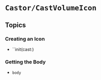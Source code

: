 # ``Castor/CastVolumeIcon``

## Topics

### Creating an Icon

- ``init(cast:)

### Getting the Body

- ``body``
